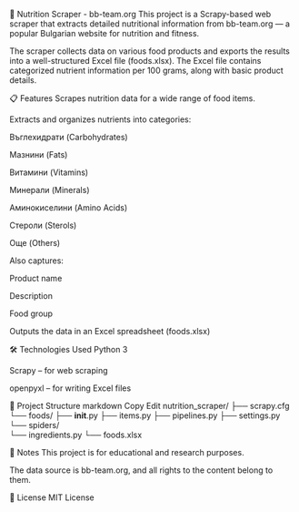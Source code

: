 🥦 Nutrition Scraper - bb-team.org
This project is a Scrapy-based web scraper that extracts detailed nutritional information from bb-team.org — a popular Bulgarian website for nutrition and fitness.

The scraper collects data on various food products and exports the results into a well-structured Excel file (foods.xlsx). The Excel file contains categorized nutrient information per 100 grams, along with basic product details.

📋 Features
Scrapes nutrition data for a wide range of food items.

Extracts and organizes nutrients into categories:

Въглехидрати (Carbohydrates)

Мазнини (Fats)

Витамини (Vitamins)

Минерали (Minerals)

Аминокиселини (Amino Acids)

Стероли (Sterols)

Още (Others)

Also captures:

Product name

Description

Food group

Outputs the data in an Excel spreadsheet (foods.xlsx)

🛠️ Technologies Used
Python 3

Scrapy – for web scraping

openpyxl – for writing Excel files

📂 Project Structure
markdown
Copy
Edit
nutrition_scraper/
├── scrapy.cfg
└── foods/
   ├── __init__.py
   ├── items.py
   ├── pipelines.py
   ├── settings.py
   └── spiders/       
        └── ingredients.py
        └── foods.xlsx


📌 Notes
This project is for educational and research purposes.

The data source is bb-team.org, and all rights to the content belong to them.

📄 License
MIT License
